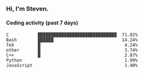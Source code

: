 ### Hi, I'm Steven.

#### Coding activity (past 7 days)
```
C           ▓▓▓▓▓▓▓▓▓▓▓▓▓▓▓▓▓▓▓▓▓▓▓▓▓▓▓▓▓▓  71.02%
Bash        ▓▓▓▓▓▓                          14.24%
TeX         ▓                                4.24%
other       ▓                                3.74%
C++         ▓                                2.87%
Python                                       1.99%
JavaScript                                   1.90%
```
